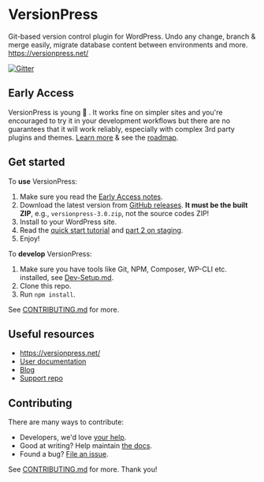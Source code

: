 # VersionPress

Git-based version control plugin for WordPress. Undo any change, branch & merge easily, migrate database content between environments and more. <https://versionpress.net/>

[![Gitter](https://img.shields.io/gitter/room/nwjs/nw.js.svg)](https://gitter.im/versionpress/versionpress)


## Early Access

VersionPress is young :hatching_chick: . It works fine on simpler sites and you're encouraged to try it in your development workflows but there are no guarantees that it will work reliably, especially with complex 3rd party plugins and themes. [Learn more](https://docs.versionpress.net/en/getting-started/about-eap) & see the [roadmap](https://docs.versionpress.net/en/release-notes/roadmap).

## Get started

To **use** VersionPress:

1. Make sure you read the [Early Access notes](https://docs.versionpress.net/en/getting-started/about-eap).
2. Download the latest version from [GitHub releases](https://github.com/versionpress/versionpress/releases). **It must be the built ZIP**, e.g., `versionpress-3.0.zip`, not the source codes ZIP!
3. Install to your WordPress site.
4. Read the [quick start tutorial](https://blog.versionpress.net/2015/05/versionpress-1-0-walkthrough/) and [part 2 on staging](https://blog.versionpress.net/2015/09/versionpress-2-0-staging/).
5. Enjoy!


To **develop** VersionPress:

1. Make sure you have tools like Git, NPM, Composer, WP-CLI etc. installed, see [Dev-Setup.md](./docs/Dev-Setup.md).
2. Clone this repo.
3. Run `npm install`.

See [CONTRIBUTING.md](./CONTRIBUTING.md) for more.


## Useful resources

- <https://versionpress.net/> 
- [User documentation](https://docs.versionpress.net/)
- [Blog](https://blog.versionpress.net/)
- [Support repo](https://github.com/versionpress/support)


## Contributing

There are many ways to contribute:

- Developers, we'd love [your help](./CONTRIBUTING.md).
- Good at writing? Help maintain [the docs](https://github.com/versionpress/docs).
- Found a bug? [File an issue](https://github.com/versionpress/versionpress/issues).

See [CONTRIBUTING.md](./CONTRIBUTING.md) for more. Thank you!

